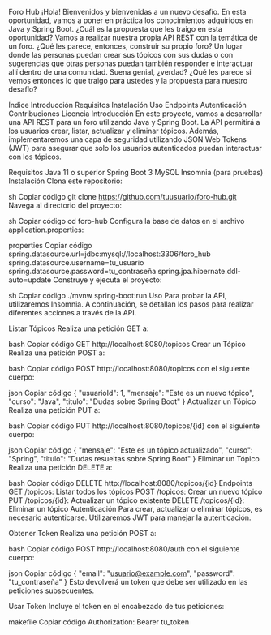 Foro Hub
¡Hola! Bienvenidos y bienvenidas a un nuevo desafío. En esta oportunidad, vamos a poner en práctica los conocimientos adquiridos en Java y Spring Boot. ¿Cuál es la propuesta que les traigo en esta oportunidad? Vamos a realizar nuestra propia API REST con la temática de un foro. ¿Qué les parece, entonces, construir su propio foro? Un lugar donde las personas puedan crear sus tópicos con sus dudas o con sugerencias que otras personas puedan también responder e interactuar allí dentro de una comunidad. Suena genial, ¿verdad? ¿Qué les parece si vemos entonces lo que traigo para ustedes y la propuesta para nuestro desafío?

Índice
Introducción
Requisitos
Instalación
Uso
Endpoints
Autenticación
Contribuciones
Licencia
Introducción
En este proyecto, vamos a desarrollar una API REST para un foro utilizando Java y Spring Boot. La API permitirá a los usuarios crear, listar, actualizar y eliminar tópicos. Además, implementaremos una capa de seguridad utilizando JSON Web Tokens (JWT) para asegurar que solo los usuarios autenticados puedan interactuar con los tópicos.

Requisitos
Java 11 o superior
Spring Boot 3
MySQL
Insomnia (para pruebas)
Instalación
Clona este repositorio:

sh
Copiar código
git clone https://github.com/tuusuario/foro-hub.git
Navega al directorio del proyecto:

sh
Copiar código
cd foro-hub
Configura la base de datos en el archivo application.properties:

properties
Copiar código
spring.datasource.url=jdbc:mysql://localhost:3306/foro_hub
spring.datasource.username=tu_usuario
spring.datasource.password=tu_contraseña
spring.jpa.hibernate.ddl-auto=update
Construye y ejecuta el proyecto:

sh
Copiar código
./mvnw spring-boot:run
Uso
Para probar la API, utilizaremos Insomnia. A continuación, se detallan los pasos para realizar diferentes acciones a través de la API.

Listar Tópicos
Realiza una petición GET a:

bash
Copiar código
GET http://localhost:8080/topicos
Crear un Tópico
Realiza una petición POST a:

bash
Copiar código
POST http://localhost:8080/topicos
con el siguiente cuerpo:

json
Copiar código
{
  "usuarioId": 1,
  "mensaje": "Este es un nuevo tópico",
  "curso": "Java",
  "titulo": "Dudas sobre Spring Boot"
}
Actualizar un Tópico
Realiza una petición PUT a:

bash
Copiar código
PUT http://localhost:8080/topicos/{id}
con el siguiente cuerpo:

json
Copiar código
{
  "mensaje": "Este es un tópico actualizado",
  "curso": "Spring",
  "titulo": "Dudas resueltas sobre Spring Boot"
}
Eliminar un Tópico
Realiza una petición DELETE a:

bash
Copiar código
DELETE http://localhost:8080/topicos/{id}
Endpoints
GET /topicos: Listar todos los tópicos
POST /topicos: Crear un nuevo tópico
PUT /topicos/{id}: Actualizar un tópico existente
DELETE /topicos/{id}: Eliminar un tópico
Autenticación
Para crear, actualizar o eliminar tópicos, es necesario autenticarse. Utilizaremos JWT para manejar la autenticación.

Obtener Token
Realiza una petición POST a:

bash
Copiar código
POST http://localhost:8080/auth
con el siguiente cuerpo:

json
Copiar código
{
  "email": "usuario@example.com",
  "password": "tu_contraseña"
}
Esto devolverá un token que debe ser utilizado en las peticiones subsecuentes.

Usar Token
Incluye el token en el encabezado de tus peticiones:

makefile
Copiar código
Authorization: Bearer tu_token
